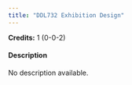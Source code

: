 ```yaml
---
title: "DDL732 Exhibition Design"
---
```

**Credits:** 1 (0-0-2)

#### Description
No description available.
